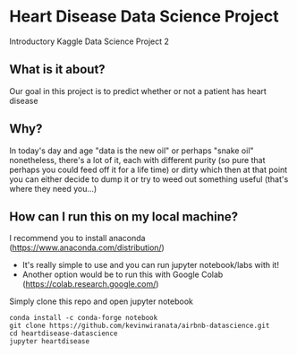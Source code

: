# Heart Disease Data Science Project

Introductory Kaggle Data Science Project 2

## What is it about?
Our goal in this project is to predict whether or not a patient has heart disease

## Why?
In today's day and age "data is the new oil" or perhaps "snake oil" nonetheless, there's a lot of it, each with different purity (so pure that perhaps you could feed off it for a life time) or dirty which then at that point you can either decide to dump it or try to weed out something useful (that's where they need you...)

## How can I run this on my local machine? 
I recommend you to install anaconda (https://www.anaconda.com/distribution/)
- It's really simple to  use and you can run jupyter notebook/labs with it!
- Another option would be to run this with Google Colab (https://colab.research.google.com/)

Simply clone this repo and open jupyter notebook 
``` 
conda install -c conda-forge notebook
git clone https://github.com/kevinwiranata/airbnb-datascience.git
cd heartdisease-datascience
jupyter heartdisease
```
